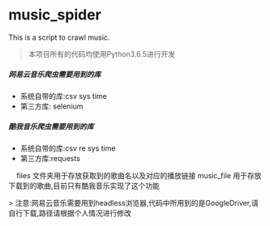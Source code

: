 # music_spider
This is a script to crawl music.
> 本项目所有的代码均使用Python3.6.5进行开发
##### 网易云音乐爬虫需要用到的库
- 系统自带的库:csv sys time
- 第三方库: selenium
##### 酷我音乐爬虫需要用到的库
- 系统自带的库:csv re sys time
- 第三方库:requests
<p>
&nbsp;&nbsp;&nbsp;&nbsp;files 文件夹用于存放获取到的歌曲名以及对应的播放链接
music_file 用于存放下载到的歌曲,目前只有酷我音乐实现了这个功能
</p>
> 注意:网易云音乐需要用到headless浏览器,代码中所用到的是GoogleDriver,请自行下载,路径请根据个人情况进行修改